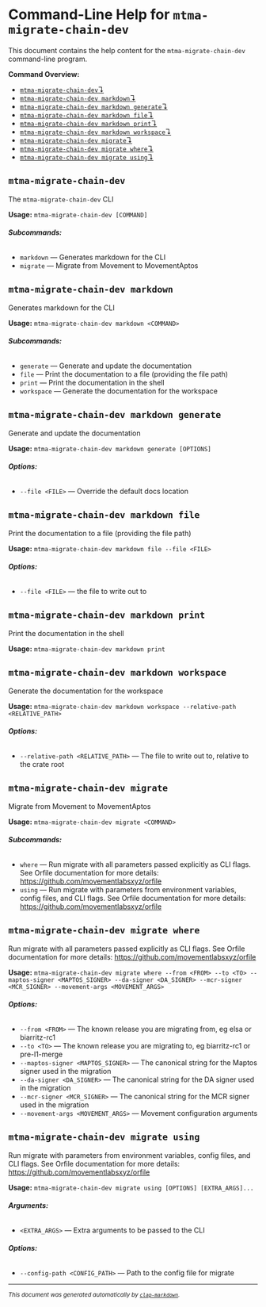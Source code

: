 # Command-Line Help for `mtma-migrate-chain-dev`

This document contains the help content for the `mtma-migrate-chain-dev` command-line program.

**Command Overview:**

* [`mtma-migrate-chain-dev`↴](#mtma-migrate-chain-dev)
* [`mtma-migrate-chain-dev markdown`↴](#mtma-migrate-chain-dev-markdown)
* [`mtma-migrate-chain-dev markdown generate`↴](#mtma-migrate-chain-dev-markdown-generate)
* [`mtma-migrate-chain-dev markdown file`↴](#mtma-migrate-chain-dev-markdown-file)
* [`mtma-migrate-chain-dev markdown print`↴](#mtma-migrate-chain-dev-markdown-print)
* [`mtma-migrate-chain-dev markdown workspace`↴](#mtma-migrate-chain-dev-markdown-workspace)
* [`mtma-migrate-chain-dev migrate`↴](#mtma-migrate-chain-dev-migrate)
* [`mtma-migrate-chain-dev migrate where`↴](#mtma-migrate-chain-dev-migrate-where)
* [`mtma-migrate-chain-dev migrate using`↴](#mtma-migrate-chain-dev-migrate-using)

## `mtma-migrate-chain-dev`

The `mtma-migrate-chain-dev` CLI

**Usage:** `mtma-migrate-chain-dev [COMMAND]`

###### **Subcommands:**

* `markdown` — Generates markdown for the CLI
* `migrate` — Migrate from Movement to MovementAptos



## `mtma-migrate-chain-dev markdown`

Generates markdown for the CLI

**Usage:** `mtma-migrate-chain-dev markdown <COMMAND>`

###### **Subcommands:**

* `generate` — Generate and update the documentation
* `file` — Print the documentation to a file (providing the file path)
* `print` — Print the documentation in the shell
* `workspace` — Generate the documentation for the workspace



## `mtma-migrate-chain-dev markdown generate`

Generate and update the documentation

**Usage:** `mtma-migrate-chain-dev markdown generate [OPTIONS]`

###### **Options:**

* `--file <FILE>` — Override the default docs location



## `mtma-migrate-chain-dev markdown file`

Print the documentation to a file (providing the file path)

**Usage:** `mtma-migrate-chain-dev markdown file --file <FILE>`

###### **Options:**

* `--file <FILE>` — the file to write out to



## `mtma-migrate-chain-dev markdown print`

Print the documentation in the shell

**Usage:** `mtma-migrate-chain-dev markdown print`



## `mtma-migrate-chain-dev markdown workspace`

Generate the documentation for the workspace

**Usage:** `mtma-migrate-chain-dev markdown workspace --relative-path <RELATIVE_PATH>`

###### **Options:**

* `--relative-path <RELATIVE_PATH>` — The file to write out to, relative to the crate root



## `mtma-migrate-chain-dev migrate`

Migrate from Movement to MovementAptos

**Usage:** `mtma-migrate-chain-dev migrate <COMMAND>`

###### **Subcommands:**

* `where` — Run migrate with all parameters passed explicitly as CLI flags. See Orfile documentation for more details: <https://github.com/movementlabsxyz/orfile>
* `using` — Run migrate with parameters from environment variables, config files, and CLI flags. See Orfile documentation for more details: <https://github.com/movementlabsxyz/orfile>



## `mtma-migrate-chain-dev migrate where`

Run migrate with all parameters passed explicitly as CLI flags. See Orfile documentation for more details: <https://github.com/movementlabsxyz/orfile>

**Usage:** `mtma-migrate-chain-dev migrate where --from <FROM> --to <TO> --maptos-signer <MAPTOS_SIGNER> --da-signer <DA_SIGNER> --mcr-signer <MCR_SIGNER> --movement-args <MOVEMENT_ARGS>`

###### **Options:**

* `--from <FROM>` — The known release you are migrating from, eg elsa or biarritz-rc1
* `--to <TO>` — The known release you are migrating to, eg biarritz-rc1 or pre-l1-merge
* `--maptos-signer <MAPTOS_SIGNER>` — The canonical string for the Maptos signer used in the migration
* `--da-signer <DA_SIGNER>` — The canonical string for the DA signer used in the migration
* `--mcr-signer <MCR_SIGNER>` — The canonical string for the MCR signer used in the migration
* `--movement-args <MOVEMENT_ARGS>` — Movement configuration arguments



## `mtma-migrate-chain-dev migrate using`

Run migrate with parameters from environment variables, config files, and CLI flags. See Orfile documentation for more details: <https://github.com/movementlabsxyz/orfile>

**Usage:** `mtma-migrate-chain-dev migrate using [OPTIONS] [EXTRA_ARGS]...`

###### **Arguments:**

* `<EXTRA_ARGS>` — Extra arguments to be passed to the CLI

###### **Options:**

* `--config-path <CONFIG_PATH>` — Path to the config file for migrate



<hr/>

<small><i>
    This document was generated automatically by
    <a href="https://crates.io/crates/clap-markdown"><code>clap-markdown</code></a>.
</i></small>

